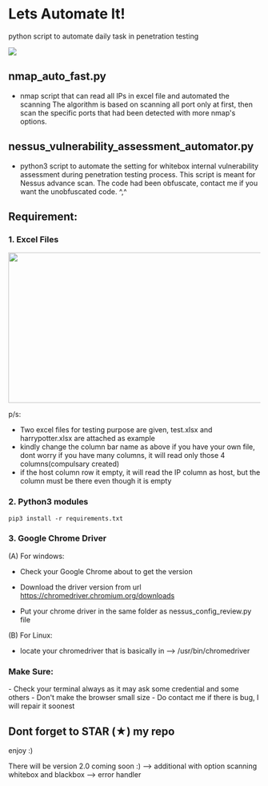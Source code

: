 # Lets Automate It!
python script to automate daily task in penetration testing

![](https://github.com/saitamang/saitamang.github.io/blob/master/assets/images/nessus_auto.gif)

## nmap_auto_fast.py ##
- nmap script that can read all IPs in excel file and automated the scanning
The algorithm is based on scanning all port only at first, then scan the specific ports that had been detected with more nmap's options.

## nessus_vulnerability_assessment_automator.py ##
- python3 script to automate the setting for whitebox internal vulnerability assessment during penetration testing process. This script is meant for Nessus advance scan. The code had been obfuscate, contact me if you want the unobfuscated code. ^,^

<h2> Requirement: </h2>
<h3> 1. Excel Files </h3>

<img src="https://github.com/saitamang/saitamang.github.io/blob/master/assets/images/excel_nessus.PNG" alt="" data-canonical-src="https://github.com/saitamang/saitamang.github.io/blob/master/assets/images/excel_nessus.PNG" width="1000" height="300" />

p/s: 
- Two excel files for testing purpose are given, test.xlsx and harrypotter.xlsx are attached as example
- kindly change the column bar name as above if you have your own file, dont worry if you have many columns, it will read only those 4 columns(compulsary created)
- if the host column row it empty, it will read the IP column as host, but the column must be there even though it is empty

<h3> 2. Python3 modules </h3>

`pip3 install -r requirements.txt`

<h3> 3. Google Chrome Driver </h3>
(A) For windows:

- Check your Google Chrome about to get the version

- Download the driver version from url https://chromedriver.chromium.org/downloads

- Put your chrome driver in the same folder as nessus_config_review.py file

(B) For Linux:
- locate your chromedriver that is basically in --> /usr/bin/chromedriver

<h3>Make Sure:</h3>
- Check your terminal always as it may ask some credential and some others
- Don't make the browser small size
- Do contact me if there is bug, I will repair it soonest

<h2>Dont forget to STAR (★) my repo</h2>

enjoy :)

There will be version 2.0 coming soon :)
--> additional with option scanning whitebox and blackbox
--> error handler

